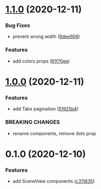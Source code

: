 # [1.1.0](https://github.com/PedroBern/react-native-scene-view/compare/v1.0.0...v1.1.0) (2020-12-11)


### Bug Fixes

* prevent wrong width ([9dee906](https://github.com/PedroBern/react-native-scene-view/commit/9dee906b8327621991ab56ca5f90aef74555dcb6))


### Features

* add colors props ([61f70ee](https://github.com/PedroBern/react-native-scene-view/commit/61f70ee733840349a3c5512293fe0e1a3cd55d5a))

# [1.0.0](https://github.com/PedroBern/react-native-scene-view/compare/v0.1.0...v1.0.0) (2020-12-11)


### Features

* add Tabs pagination ([51925b4](https://github.com/PedroBern/react-native-scene-view/commit/51925b435a84bb882a36c4a8b6d23a9a36ea800b))


### BREAKING CHANGES

* rename components, remove dots prop

# 0.1.0 (2020-12-10)


### Features

* add SceneView components ([c311835](https://github.com/PedroBern/react-native-scene-view/commit/c311835b98a7029ff25a92d97116ee4a9319fde7))


